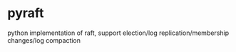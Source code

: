 # pyraft
python implementation of raft, support election/log replication/membership changes/log compaction
